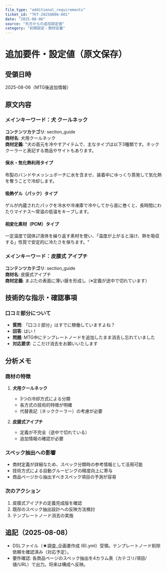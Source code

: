 ```yaml
---
file_type: "additional_requirements"
ticket_id: "TKT-20250806-001"
date: "2025-08-06"
source: "先方からの追加設定値"
category: "初期設定・商材定義"
---
```


# 追加要件・設定値（原文保存）

## 受領日時
2025-08-06（MTG後追加情報）

## 原文内容

### メインキーワード：犬 クールネック
**コンテンツカテゴリ**: section_guide  
**商材名**: 犬用クールネック  
**商材定義**: "犬の首元を冷やすアイテムで、主なタイプは以下3種類です。ネッククーラーと表記する商品やサイトもあります。

#### 保水・気化熱利用タイプ
布製のバンドやメッシュポーチに水を含ませ、装着中にゆっくり蒸発して気化熱を奪うことで冷却します。

#### 吸熱ゲル（パック）タイプ
ゲルが内蔵されたパックを冷水や冷凍庫で冷やしてから首に巻くと、長時間にわたりマイナス～常温の低温をキープします。

#### 相変化素材（PCM）タイプ
一定温度で固体⇄液体を繰り返す素材を使い、「温度が上がると溶け、熱を吸収する」性質で安定的に冷たさを保ちます。"

### メインキーワード：皮膜式 アイプチ
**コンテンツカテゴリ**: section_guide  
**商材名**: 皮膜式アイプチ  
**商材定義**: まぶたの表面に薄い膜を形成し（※定義が途中で切れています）

## 技術的な指示・確認事項

### 口コミ部分について
- **質問**: 「口コミ部分」はすでに稼働していますよね？
- **回答**: はい！
- **問題**: MTG中にテンプレートノードを追加したまま消去し忘れていました
- **対応要求**: ここだけ消去をお願いいたします

## 分析メモ

### 商材の特徴
1. **犬用クールネック**
   - 3つの冷却方式による分類
   - 各方式の技術的特徴が明確
   - 代替表記（ネッククーラー）の考慮が必要

2. **皮膜式アイプチ**
   - 定義が不完全（途中で切れている）
   - 追加情報の確認が必要

### スペック抽出への影響
- 商材定義が詳細なため、スペック分類時の参考情報として活用可能
- 技術方式による自動グルーピングの精度向上に寄与
- 商品ページから抽出すべきスペック項目の予測が容易

### 次のアクション
1. 皮膜式アイプチの定義完成版を確認
2. 既存のスペック抽出設計への反映方法検討
3. テンプレートノード消去の実施

## 追記（2025-08-08）
- DSLファイル（★調査_企画書作成 (6).yml）受領。テンプレートノード削除依頼を確認済み（対応予定）。
- 要件確認: 各商品ページのスペック抽出を4カラム表（カテゴリ/項目/値/URL）で出力。将来は構成へ反映。
